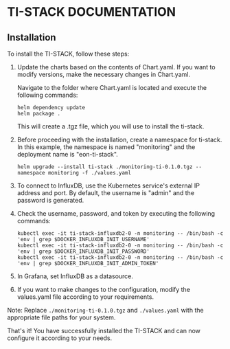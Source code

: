 # TI-STACK DOCUMENTATION

## Installation
To install the TI-STACK, follow these steps:

1. Update the charts based on the contents of Chart.yaml. If you want to modify versions, make the necessary changes in Chart.yaml.

   Navigate to the folder where Chart.yaml is located and execute the following commands:
   
   ```
   helm dependency update
   helm package .
   ```
   
   This will create a .tgz file, which you will use to install the ti-stack.

2. Before proceeding with the installation, create a namespace for ti-stack. In this example, the namespace is named "monitoring" and the deployment name is "eon-ti-stack".

   ```
   helm upgrade --install ti-stack ./monitoring-ti-0.1.0.tgz --namespace monitoring -f ./values.yaml
   ```

3. To connect to InfluxDB, use the Kubernetes service's external IP address and port. By default, the username is "admin" and the password is generated.

4. Check the username, password, and token by executing the following commands:

   ```
   kubectl exec -it ti-stack-influxdb2-0 -n monitoring -- /bin/bash -c 'env | grep $DOCKER_INFLUXDB_INIT_USERNAME'
   kubectl exec -it ti-stack-influxdb2-0 -n monitoring -- /bin/bash -c 'env | grep $DOCKER_INFLUXDB_INIT_PASSWORD'
   kubectl exec -it ti-stack-influxdb2-0 -n monitoring -- /bin/bash -c 'env | grep $DOCKER_INFLUXDB_INIT_ADMIN_TOKEN'
   ```

5. In Grafana, set InfluxDB as a datasource.

6. If you want to make changes to the configuration, modify the values.yaml file according to your requirements.

Note: Replace `./monitoring-ti-0.1.0.tgz` and `./values.yaml` with the appropriate file paths for your system.

That's it! You have successfully installed the TI-STACK and can now configure it according to your needs.
